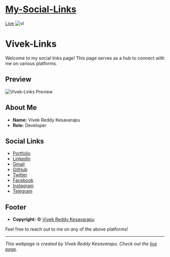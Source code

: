 # [My-Social-Links](https://truly-vivek.github.io/My-Social-Links/index.html)
[Live](https://truly-vivek.github.io/My-Social-Links/index.html)
![vl](https://github.com/truly-vivek/My-Social-Links/assets/86357069/61741d33-910a-4d37-81f9-c25aeec59a15)

# Vivek-Links

Welcome to my social links page! This page serves as a hub to connect with me on various platforms.

## Preview
![Vivek-Links Preview](https://github.com/truly-vivek/My-Social-Links/assets/86357069/61741d33-910a-4d37-81f9-c25aeec59a15)

## About Me
- **Name:** Vivek Reddy Kesavarapu
- **Role:** Developer

## Social Links
- [Portfolio](vivek76.vercel.app)
- [LinkedIn](https://www.linkedin.com/in/vivekreddykesavarapu)
- [Gmail](mailto:vivekreddykesavarapu@gmail.com)
- [GitHub](https://github.com/truly-vivek)
- [Twitter](https://www.twitter.com/v1vekk)
- [Facebook](https://www.facebook.com/trulyvivek)
- [Instagram](https://www.instagram.com/truly_vivek)
- [Telegram](https://t.me/truly_vivek)

## Footer
- **Copyright:** &copy; [Vivek Reddy Kesavarapu](https://www.linkedin.com/in/vivek76)

Feel free to reach out to me on any of the above platforms!

---

*This webpage is created by Vivek Reddy Kesavarapu. Check out the [live page](https://truly-vivek.github.io/My-Social-Links/).*

